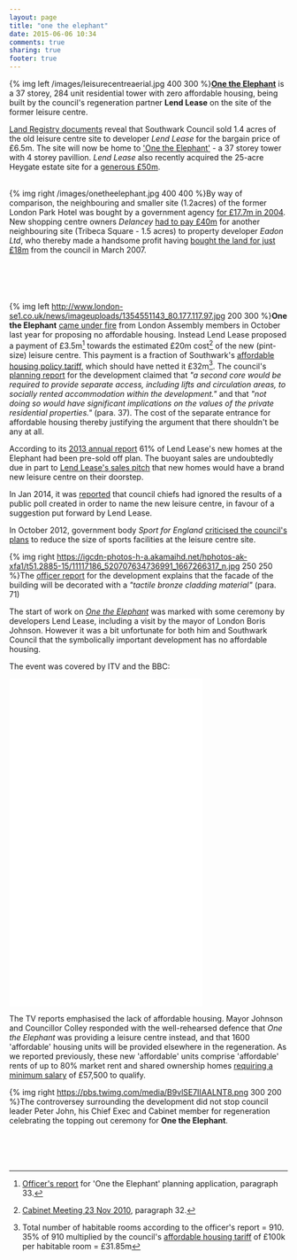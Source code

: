```yaml
---
layout: page
title: "one the elephant"
date: 2015-06-06 10:34
comments: true
sharing: true
footer: true
---
```


{% img left /images/leisurecentreaerial.jpg 400 300 %}[__One the Elephant__](http://www.onetheelephant.com/) is a 37 storey, 284 unit residential tower with zero affordable housing, being built by the council's regeneration partner __Lend Lease__ on the site of the former leisure centre.

[Land Registry documents](/images/OneTheElephantRegisterTGL381808.pdf) reveal that Southwark Council sold 1.4 acres of the old leisure centre site to developer _Lend Lease_ for the bargain price of £6.5m. The site will now be home to ['One the Elephant'](http://www.onetheelephant.com) - a 37 storey tower with 4 storey pavillion. _Lend Lease_ also recently acquired the 25-acre Heygate estate site for a [generous £50m](http://www.standard.co.uk/news/london/elephant-and-castle-estate-revamp-ripped-off-taxpayers-8482794.html).  </br></br>

{% img right /images/onetheelephant.jpg 400 400 %}By way of comparison, the neighbouring and smaller site (1.2acres) of the former London Park Hotel was bought by a government agency [for £17.7m in 2004](/images/360TowerLandRegistry.pdf). New shopping centre owners _Delancey_ [had to pay £40m](http://betterelephant.org/images/OakmayneLandRegistry.pdf) for another neighbouring site (Tribeca Square - 1.5 acres) to property developer _Eadon Ltd_, who thereby made a handsome profit having [bought the land for just £18m](/images/TribecaLR.pdf) from the council in March 2007. 
</br>
</br>
</br>
</br>
</br>
</br>
{% img left http://www.london-se1.co.uk/news/imageuploads/1354551143_80.177.117.97.jpg 200 300 %}__One the Elephant__ [came under fire](http://www.insidehousing.co.uk/regulation/social-housing-tenants-treated-like-downton-abbey-servants/6529183.article) from London Assembly members in October last year for proposing no affordable housing. Instead Lend Lease proposed a payment of £3.5m[^1] towards the estimated £20m cost[^2] of the new (pint-size) leisure centre. This payment is a fraction of Southwark's [affordable housing policy tariff](/images/affordablehousingspg.pdf), which should have netted it £32m[^3]. The council's [planning report](http://moderngov.southwark.gov.uk/documents/s32824/Report.pdf) for the development claimed that _"a second  core  would  be  required  to  provide  separate  access,  including  lifts  and circulation  areas,  to  socially  rented  accommodation  within  the  development."_ and that _"not doing  so  would  have  significant  implications  on  the  values  of  the  private  residential properties."_ (para. 37). The cost of the separate entrance for affordable housing thereby justifying the argument that there shouldn't be any at all.

According to its [2013 annual report](http://lendlease2013.reportonline.com.au/annual-report/europe) 61% of Lend Lease's new homes at the Elephant had been pre-sold off plan.
The buoyant sales are undoubtedly due in part to [Lend Lease's sales pitch](http://www.onetheelephant.com/facilities/leisure-centre) that new homes would have a brand new leisure centre on their doorstep.

In Jan 2014, it was [reported](/images/SNleisurecentre.pdf) that council chiefs had ignored the results of a public poll created in order to name the new leisure centre, in favour of a suggestion put forward by Lend Lease.  

In October 2012, government body _Sport for England_ [criticised the council's plans](http://www.london-se1.co.uk/news/view/6367) to reduce the size of sports facilities at the leisure centre site.  

{% img right https://igcdn-photos-h-a.akamaihd.net/hphotos-ak-xfa1/t51.2885-15/11117186_520707634736991_1667266317_n.jpg 250 250 %}The [officer report](http://planbuild.southwark.gov.uk/documents/?GetDocument=%7b%7b%7b!gLJD49%2fFOIm%2fPO7CZkHtuA%3d%3d!%7d%7d%7d) for the development explains that the facade of the building will be decorated with a _"tactile bronze cladding material"_ (para. 71)


The start of work on [_One the Elephant_](http://www.london-se1.co.uk/news/view/6463) was marked with some ceremony by developers Lend Lease, including a visit by the mayor of London Boris Johnson. However it was a bit unfortunate for both him and Southwark Council that the symbolically important development has no affordable housing. 

The event was covered by ITV and the BBC:
<iframe width="350" height="197" src="//www.youtube.com/embed/c0tgOPOI1IE" frameborder="0" allowfullscreen></iframe>

<iframe width="350" height="197" src="//www.youtube.com/embed/WZRV4KMxuEk" frameborder="0" allowfullscreen></iframe>

<iframe width="350" height="197" src="//www.youtube.com/embed/uRSorzbUH94" frameborder="0" allowfullscreen></iframe>


The TV reports emphasised the lack of affordable housing. Mayor Johnson and Councillor Colley responded with the well-rehearsed defence that _One the Elephant_ was providing a leisure centre instead, and that 1600 'affordable' housing units will be provided elsewhere in the regeneration. As we reported previously, these new 'affordable' units comprise 'affordable' rents of up to 80% market rent and shared ownership homes [requiring a minimum salary](http://35percent.org/images/LQPriceList.pdf) of £57,500 to qualify.


{% img right https://pbs.twimg.com/media/B9vlSE7IIAALNT8.png 300 200 %}The controversey surrounding the development did not stop council leader Peter John, his Chief Exec and Cabinet member for regeneration celebrating the topping out ceremony for __One the Elephant__.  
</br>
</br>
</br>
</br>
[^1]: <a href="http://moderngov.southwark.gov.uk/documents/s32824/Report.pdf">Officer's report</a> for 'One the Elephant' planning application, paragraph 33.  
[^2]: <a href="http://moderngov.southwark.gov.uk/documents/s14160/Elephant%20and%20Castle%20-%20Provision%20of%20a%20New%20Leisure%20Facility.pdf">Cabinet Meeting 23 Nov 2010</a>, paragraph 32.  
[^3]: Total number of habitable rooms according to the officer's report = 910. 35% of 910 multiplied by the council's [affordable housing tariff](http://35percent.org/images/affordablehousingspg.pdf) of £100k per habitable room = £31.85m

